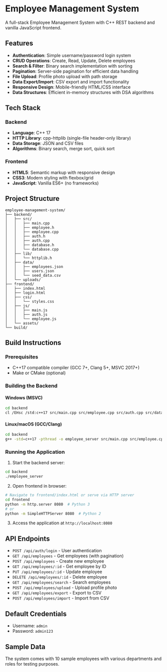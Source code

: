 # Employee Management System

A full-stack Employee Management System with C++ REST backend and vanilla JavaScript frontend.

## Features

- **Authentication**: Simple username/password login system
- **CRUD Operations**: Create, Read, Update, Delete employees
- **Search & Filter**: Binary search implementation with sorting
- **Pagination**: Server-side pagination for efficient data handling
- **File Upload**: Profile photo upload with path storage
- **Data Export/Import**: CSV export and import functionality
- **Responsive Design**: Mobile-friendly HTML/CSS interface
- **Data Structures**: Efficient in-memory structures with DSA algorithms

## Tech Stack

### Backend
- **Language**: C++ 17
- **HTTP Library**: cpp-httplib (single-file header-only library)
- **Data Storage**: JSON and CSV files
- **Algorithms**: Binary search, merge sort, quick sort

### Frontend
- **HTML5**: Semantic markup with responsive design
- **CSS3**: Modern styling with flexbox/grid
- **JavaScript**: Vanilla ES6+ (no frameworks)

## Project Structure

```
employee-management-system/
├── backend/
│   ├── src/
│   │   ├── main.cpp
│   │   ├── employee.h
│   │   ├── employee.cpp
│   │   ├── auth.h
│   │   ├── auth.cpp
│   │   ├── database.h
│   │   └── database.cpp
│   ├── lib/
│   │   └── httplib.h
│   ├── data/
│   │   ├── employees.json
│   │   ├── users.json
│   │   └── seed_data.csv
│   └── uploads/
├── frontend/
│   ├── index.html
│   ├── login.html
│   ├── css/
│   │   └── styles.css
│   ├── js/
│   │   ├── main.js
│   │   ├── auth.js
│   │   └── employee.js
│   └── assets/
└── build/
```

## Build Instructions

### Prerequisites
- C++17 compatible compiler (GCC 7+, Clang 5+, MSVC 2017+)
- Make or CMake (optional)

### Building the Backend

#### Windows (MSVC)
```bash
cd backend
cl /EHsc /std:c++17 src/main.cpp src/employee.cpp src/auth.cpp src/database.cpp /Fe:employee_server.exe
```

#### Linux/macOS (GCC/Clang)
```bash
cd backend
g++ -std=c++17 -pthread -o employee_server src/main.cpp src/employee.cpp src/auth.cpp src/database.cpp
```

### Running the Application

1. Start the backend server:
```bash
cd backend
./employee_server
```

2. Open frontend in browser:
```bash
# Navigate to frontend/index.html or serve via HTTP server
cd frontend
python -m http.server 8080  # Python 3
# or
python -m SimpleHTTPServer 8080  # Python 2
```

3. Access the application at `http://localhost:8080`

## API Endpoints

- `POST /api/auth/login` - User authentication
- `GET /api/employees` - Get employees (with pagination)
- `POST /api/employees` - Create new employee
- `GET /api/employees/:id` - Get employee by ID
- `PUT /api/employees/:id` - Update employee
- `DELETE /api/employees/:id` - Delete employee
- `GET /api/employees/search` - Search employees
- `POST /api/employees/upload` - Upload profile photo
- `GET /api/employees/export` - Export to CSV
- `POST /api/employees/import` - Import from CSV

## Default Credentials

- Username: `admin`
- Password: `admin123`

## Sample Data

The system comes with 10 sample employees with various departments and roles for testing purposes.
